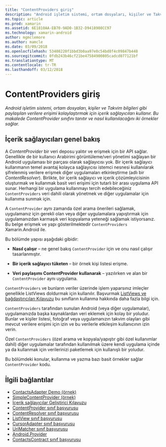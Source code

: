 ```yaml
---
title: "ContentProviders giriş"
description: "Android işletim sistemi, ortam dosyaları, kişiler ve Takvim bilgileri gibi paylaşılan verilere erişimi kolaylaştırmak için içerik sağlayıcıları kullanır. Bu makalede ContentProvider sınıfını tanıtır ve nasıl kullanılacağını iki örnekler sağlar."
ms.topic: article
ms.prod: xamarin
ms.assetid: 6E1810AA-EB70-9AD0-1B32-D9418908CC97
ms.technology: xamarin-android
author: mgmclemore
ms.author: mamcle
ms.date: 03/09/2018
ms.openlocfilehash: 53408220f1bbd3b0aa97e0c54bd8f4c09847b448
ms.sourcegitcommit: 0fdb243b46cf21be47584900805cadcd077121bf
ms.translationtype: MT
ms.contentlocale: tr-TR
ms.lasthandoff: 03/12/2018
---
```

# <a name="intro-to-contentproviders"></a>ContentProviders giriş

_Android işletim sistemi, ortam dosyaları, kişiler ve Takvim bilgileri gibi paylaşılan verilere erişimi kolaylaştırmak için içerik sağlayıcıları kullanır. Bu makalede ContentProvider sınıfını tanıtır ve nasıl kullanılacağını iki örnekler sağlar._


## <a name="content-providers-overview"></a>İçerik sağlayıcıları genel bakış

A *ContentProvider* bir veri deposu yalıtır ve erişmek için bir API sağlar. Genellikle de bir kullanıcı Arabirimi görüntüleme/veri yönetimi sağlayan bir Android uygulaması bir parçası olarak sağlayıcısı yok. Bir içerik sağlayıcı kullanmanın temel avantaj kolayca sağlayıcısı istemci nesnesi kullanılarak şifrelenmiş verilere erişmek diğer uygulamaları etkinleştirme (adlı bir *ContentResolver*). Birlikte, bir içerik sağlayıcı ve içerik çözümleyicisinin oluşturmak ve kullanmak basit veri erişimi için tutarlı bir arası uygulama API sunar. Herhangi bir uygulama kullanmayı tercih edebileceğiniz `ContentProviders` veri dahili olarak yönetmek ve diğer uygulamalar için kullanıma sunmak için.

A `ContentProvider` aynı zamanda özel arama önerileri sağlamak, uygulamanız için gerekli olan veya diğer uygulamalara yapıştırmak için uygulamanızdan karmaşık veri kopyalama yeteneği sağlamak istiyorsanız. Bu belge erişmek ve yapı gösterilmektedir `ContentProviders` Xamarin.Android ile.

Bu bölümde yapısı aşağıdaki gibidir:

- **Nasıl çalışır** &ndash; ne genel bakış `ContentProvider` için ve onu nasıl çalışır tasarlanmıştır.

- **Bir içerik sağlayıcı tüketen** &ndash; bir örnek kişi listesi erişme.

- **Veri paylaşımı ContentProvider kullanarak** &ndash; yazılırken ve alan bir `ContentProvider` aynı uygulama.

`ContentProviders` ve bunların veriler üzerinde işlem yaparsınız imleçler genellikle ListViews doldurmak için kullanılır. Başvurmak [ListViews ve bağdaştırıcıları Kılavuzu](~/android/user-interface/layouts/list-view/index.md) bu sınıfların kullanma hakkında daha fazla bilgi için.

`ContentProviders` tarafından sunulan Android (veya diğer uygulamalar), uygulamanızda başka kaynaklardan veri eklemek için kolay bir yoludur. Bunlar ve kişiler listesi, fotoğraf veya uygulamanızın takvim olayları gibi mevcut verilere erişimi için izin ve bu verilerle etkileşim kullanıcının izin verin.

Özel `ContentProviders` (özel arama ve kopyala/yapıştır gibi özel kullanımlar dahil) diğer uygulamalar tarafından kullanılmak üzere kendi uygulama içinde ya da kullanmak için verilerinizi paketlemek için kullanışlı bir yoludur.

Bu bölümdeki konular, kullanma ve yazma bazı basit örnekler sağlar `ContentProvider` kodu.



## <a name="related-links"></a>İlgili bağlantılar

- [ContactsAdapter Demo (örnek)](https://developer.xamarin.com/samples/monodroid/PlatformFeatures/ContactsAdapterDemo/)
- [SimpleContentProvider (örnek)](https://developer.xamarin.com/samples/monodroid/PlatformFeatures/SimpleContentProvider)
- [İçerik sağlayıcılar Geliştirici Kılavuzu](http://developer.android.com/guide/topics/providers/content-providers.html)
- [ContentProvider sınıf başvurusu](https://developer.xamarin.com/api/type/Android.Content.ContentProvider/)
- [ContentResolver sınıf başvurusu](https://developer.xamarin.com/api/type/Android.Content.ContentResolver/)
- [ListView sınıf başvurusu](https://developer.xamarin.com/api/type/Android.Widget.ListView/)
- [CursorAdapter sınıf başvurusu](https://developer.xamarin.com/api/type/Android.Widget.CursorAdapter/)
- [UriMatcher sınıf başvurusu](https://developer.xamarin.com/api/type/Android.Content.UriMatcher/)
- [Android.Provider](https://developer.xamarin.com/api/namespace/Android.Provider/)
- [ContactsContract sınıf başvurusu](https://developer.xamarin.com/api/type/Android.Provider.ContactsContract/)
